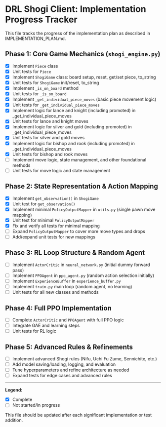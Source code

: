 # DRL Shogi Client: Implementation Progress Tracker

This file tracks the progress of the implementation plan as described in IMPLEMENTATION_PLAN.md.

## Phase 1: Core Game Mechanics (`shogi_engine.py`)
- [x] Implement `Piece` class
- [x] Unit tests for `Piece`
- [x] Implement `ShogiGame` class: board setup, reset, get/set piece, to_string
- [x] Unit tests for `ShogiGame` init/reset, to_string
- [x] Implement `_is_on_board` method
- [x] Unit tests for `_is_on_board`
- [x] Implement `_get_individual_piece_moves` (basic piece movement logic)
- [x] Unit tests for `_get_individual_piece_moves`
- [x] Implement logic for lance and knight (including promoted) in _get_individual_piece_moves
- [x] Unit tests for lance and knight moves
- [x] Implement logic for silver and gold (including promoted) in _get_individual_piece_moves
- [x] Unit tests for silver and gold moves
- [x] Implement logic for bishop and rook (including promoted) in _get_individual_piece_moves
- [x] Unit tests for bishop and rook moves
- [ ] Implement move logic, state management, and other foundational methods
- [ ] Unit tests for move logic and state management

## Phase 2: State Representation & Action Mapping
- [x] Implement `get_observation()` in `ShogiGame`
- [x] Unit test for `get_observation()`
- [x] Implement minimal `PolicyOutputMapper` in `utils.py` (single pawn move mapping)
- [x] Unit test for minimal `PolicyOutputMapper`
- [x] Fix and verify all tests for minimal mapping
- [ ] Expand `PolicyOutputMapper` to cover more move types and drops
- [ ] Add/expand unit tests for new mappings

## Phase 3: RL Loop Structure & Random Agent
- [ ] Implement `ActorCritic` in `neural_network.py` (initial dummy forward pass)
- [ ] Implement `PPOAgent` in `ppo_agent.py` (random action selection initially)
- [ ] Implement `ExperienceBuffer` in `experience_buffer.py`
- [ ] Implement `train.py` main loop (random agent, no learning)
- [ ] Unit tests for all new classes and methods

## Phase 4: Full PPO Implementation
- [ ] Complete `ActorCritic` and `PPOAgent` with full PPO logic
- [ ] Integrate GAE and learning steps
- [ ] Unit tests for RL logic

## Phase 5: Advanced Rules & Refinements
- [ ] Implement advanced Shogi rules (Nifu, Uchi Fu Zume, Sennichite, etc.)
- [ ] Add model saving/loading, logging, and evaluation
- [ ] Tune hyperparameters and refine architecture as needed
- [ ] Expand tests for edge cases and advanced rules

---

**Legend:**
- [x] Complete
- [ ] Not started/in progress

This file should be updated after each significant implementation or test addition.
